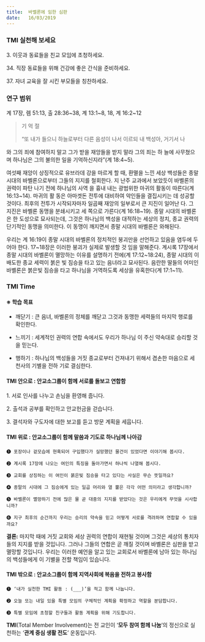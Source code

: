 ```yaml
---
title:  바벨론에 임한 심판
date:   16/03/2019
---
```


### TMI 실천해 보세요

3\. 이웃과 동료들을 친교 모임에 초청하세요.

34\. 직장 동료들을 위해 건강에 좋은 간식을 준비하세요.

37\. 자녀 교육을 잘 시킨 부모들을 칭찬하세요.

### 연구 범위
계 17장, 렘 51:13, 출 28:36~38, 계 13:1~8, 18, 계 16:2~12

> <p>기 억 절</p>
> “또 내가 들으니 하늘로부터 다른 음성이 나서 이르되 내 백성아, 거기서 나
  와 그의 죄에 참여하지 말고 그가 받을 재앙들을 받지 말라 그의 죄는 하
  늘에 사무쳤으며 하나님은 그의 불의한 일을 기억하신지라”(계 18:4~5).


여섯째 재앙이 상징적으로 유브라데 강을 마르게 할 때, 환멸을 느낀
세상 백성들은 종말 시대의 바벨론으로부터 그들의 지지를 철회한다. 지
난주 교과에서 보았듯이 바벨론의 권력이 파탄 나기 전에 하나님의 사역
을 흉내 내는 광범위한 마귀의 활동이 따른다(계 16:13~14). 마귀의 활
동은 아마겟돈 전투에 대비하여 악인들을 결집시키는 데 성공할 것이다.
최후의 전투가 시작되자마자 일곱째 재앙의 일부로서 큰 지진이 일어난
다. 그 지진은 바벨론 동맹을 분쇄시키고 세 쪽으로 가른다(계 16:18~19).
종말 시대의 바벨론은 한 도성으로 묘사되는데, 그것은 하나님의 백성을
대적하는 세상의 정치, 종교 권력의 단기적인 동맹을 의미한다. 이 동맹이
깨지면서 종말 시대의 바벨론은 와해된다.

우리는 계 16:19이 종말 시대의 바벨론의 정치적인 붕괴만을 선언하고
있음을 염두에 두어야 한다. 17~18장은 이러한 붕괴가 실제로 발생할 것
임을 말해준다. 계시록 17장에서 종말 시대의 바벨론이 멸망하는 이유를
설명하기 전에(계 17:12~18:24), 종말 시대의 이 배도한 종교 세력이 붉은
빛 짐승을 타고 있는 음녀라고 묘사된다. 음란한 딸들의 어미인 바벨론은
붉은빛 짐승을 타고 하나님을 거역하도록 세상을 유혹한다(계 17:1~11).

### TMI Time

#### ※ 학습 목표

- 깨닫기 : 큰 음녀, 바벨론의 정체를 깨닫고 그것과 동맹한
세력들의 마지막 행로를 확인한다.

- 느끼기 : 세계적인 권력의 연합 속에서도 우리가 하나님
이 주신 약속대로 승리할 것을 믿는다.

- 행하기 : 하나님의 백성들을 거짓 종교로부터 건져내기
위해서 겸손한 마음으로 세 천사의 기별을 전하
기로 결심한다.

#### TMI 안으로 : 안교소그룹이 함께 서로를 돌보고 연합함

1\. 서로 인사를 나누고
손님을 환영해 줍니다.

2\. 출석과 공부를 확인하고
안교헌금을 걷습니다.

3\. 결석자와 구도자에
대한 보고를 듣고
방문 계획을 세웁니다.

#### TMI 위로 : 안교소그룹이 함께 말씀과 기도로 하나님께 나아감

`➊ 포장이나 겉모습에 현혹되어 구입했다가 실망했던 물건이 있었다면 이야기해 봅시다.`

`➋ 계시록 17장에 나오는 여인의 특징을 돌아가면서 하나씩 나열해 봅시다.`

`➌ 교회를 상징하는 이 여인이 붉은빛 짐승을 타고 있다는 사실은 무슨 뜻일까요?`

`➍ 종말의 시대에 그 짐승에게 있는 일곱 머리와 열 뿔은 각각 어떤 의미라고 생각합니까?`

`➎ 바벨론이 멸망하기 전에 많은 물 곧 대중의 지지를 받았다는 것은 우리에게 무엇을 시사합니까?`

`➏ 지구 최후의 순간까지 우리는 승리의 약속을 믿고 어떻게 서로를 격려하며 연합할 수 있을까요?`

**결론:** 마지막 때에 거짓 교회와 세상 권력의 연합이 재현될 것이며 그것은 세상의 통치자들의 지지를
받을 것입니다. 그러나 그들의 연합은 곧 깨질 것이며 바벨론은 심판을 받고 멸망할 것입니다.
우리는 이러한 예언을 알고 있는 교회로서 바벨론에 남아 있는 하나님의 백성들에게 이 기별을
전할 책임이 있습니다.

#### TMI 밖으로 : 안교소그룹이 함께 지역사회에 복음을 전하고 봉사함

`➊ ‘내가 실천한 TMI 활동 : (___)’을 적고 함께 나눕니다.`

`➋ 오늘 또는 내일 있을 특별 모임의 구체적인 계획을 확정하고 역할을 분담합니다.`

`➌ 특별 모임에 초청할 친구들과 활동 계획을 위해 기도합니다.`

**TMI**(Total Member Involvement)는 전 교인이 ‘**모두 참여 함께 나눔**’의 정신으로 실천하는 ‘**관계 중심 생활 전도**’ 운동입니다.